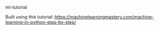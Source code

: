 ml-tutorial

Built using this tutorial: https://machinelearningmastery.com/machine-learning-in-python-step-by-step/